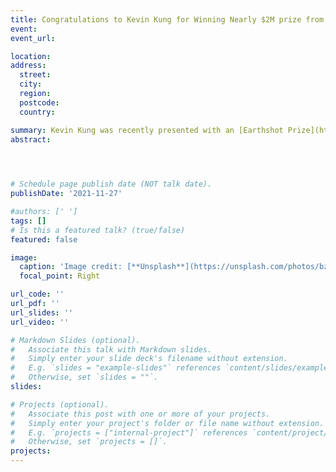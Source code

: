 ```yaml
---
title: Congratulations to Kevin Kung for Winning Nearly $2M prize from Royals, Elon Musk!
event:  
event_url:  

location:  
address:
  street:  
  city:  
  region:  
  postcode:  
  country:  

summary: Kevin Kung was recently presented with an [Earthshot Prize](https://earthshotprize.org/) in the Clean Air Category, worth $1 million British pounds, as well as another US$250,000—the equivalent of C$1.9 million in total— in the Carbon Dioxide Removal Demonstration student category from the [XPrize and Musk Foundation](https://www.xprize.org/prizes/elonmusk/articles/xprize-and-musk-foundation-name-23-winners-in-five-million-dollar-carbon-removal-student-competition), founded by Elon Musk. The Earthshot Prize is awarded by the Royal Foundation of The Duke and Duchess of Cambridge—otherwise known as Prince William and Kate Middleton. >> [National Post  UBC News](https://nationalpost.com/news/canada/ubc-post-doc-student-wins-1-9-million-funding-from-prince-william-and-elon-musk-competitions)
abstract:  


 

# Schedule page publish date (NOT talk date).
publishDate: '2021-11-27'

#authors: [' ']
tags: []
# Is this a featured talk? (true/false)
featured: false

image:
  caption: 'Image credit: [**Unsplash**](https://unsplash.com/photos/bzdhc5b3Bxs)'
  focal_point: Right

url_code: ''
url_pdf: '' 
url_slides: ''
url_video: ''

# Markdown Slides (optional).
#   Associate this talk with Markdown slides.
#   Simply enter your slide deck's filename without extension.
#   E.g. `slides = "example-slides"` references `content/slides/example-slides.md`.
#   Otherwise, set `slides = ""`.
slides:

# Projects (optional).
#   Associate this post with one or more of your projects.
#   Simply enter your project's folder or file name without extension.
#   E.g. `projects = ["internal-project"]` references `content/project/deep-learning/index.md`.
#   Otherwise, set `projects = []`.
projects:
---
```

